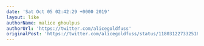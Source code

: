 ```yaml
---
date: 'Sat Oct 05 02:42:29 +0000 2019'
layout: like
authorName: malice ghoulpus
authorUrl: 'https://twitter.com/alicegoldfuss'
originalPost: 'https://twitter.com/alicegoldfuss/status/1180312273325182976'
---
```

